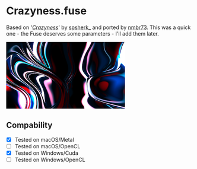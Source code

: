 Crazyness.fuse
==================

Based on '_[Crazyness](https://www.shadertoy.com/view/wdjSRc)_' by [spsherk_](https://www.shadertoy.com/user/spsherk_) and ported by [nmbr73](../Profiles/nmbr73.md). This was a quick one - the Fuse deserves some parameters - I'll add them later.

![thumb](Crazyness_320x180.png "Crazyness.fuse")

## Compability
- [x] Tested on macOS/Metal
- [ ] Tested on macOS/OpenCL
- [x] Tested on Windows/Cuda
- [ ] Tested on Windows/OpenCL
